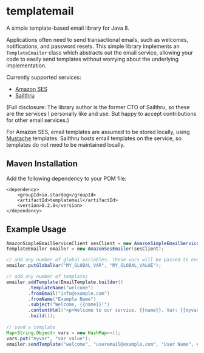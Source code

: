# templatemail

A simple template-based email library for Java 8.

Applications often need to send transactional emails, such as welcomes, notifications, and password resets. This simple library implements an `TemplateEmailer` class which abstracts out the email service, allowing your code to easily send templates without worrying about the underlying implementation.

Currently supported services:
  * [Amazon SES](https://aws.amazon.com/ses/)
  * [Sailthru](https://getstarted.sailthru.com/)

(Full disclosure: The library author is the former CTO of Sailthru, so these are the services I personally like and use. But  happy to accept contributions for other email services.)

For Amazon SES, email templates are assumed to be stored locally, using [Mustache](https://mustache.github.io/) templates. Sailthru hosts email templates on the service, so templates do not need to be maintained locally.

## Maven Installation

Add the following dependency to your POM file:

```
<dependency>
    <groupId>io.stardog</groupId>
    <artifactId>templatemail</artifactId>
    <version>0.2.0</version>
</dependency>
```

## Example Usage

```java
AmazonSimpleEmailServiceClient sesClient = new AmazonSimpleEmailServiceClient();
TemplateEmailer emailer = new AmazonSesEmailer(sesClient);

// add any number of global variables. These vars will be passed to every template automatically
emailer.putGlobalVar("MY_GLOBAL_VAR", "MY_GLOBAL_VALUE");

// add any number of templates
emailer.addTemplate(EmailTemplate.builder()
        .templateName("welcome")
        .fromEmail("info@example.com")
        .fromName("Example Name")
        .subject("Welcome, {{name}}!")
        .contentHtml("<p>Welcome to our service, {{name}}. Var: {{myvar}}</p>")
        .build());
        
// send a template
Map<String,Object> vars = new HashMap<>();
vars.put("myvar", "var value");
emailer.sendTemplate("welcome", "useremail@example.com", "User Name", vars);
```
